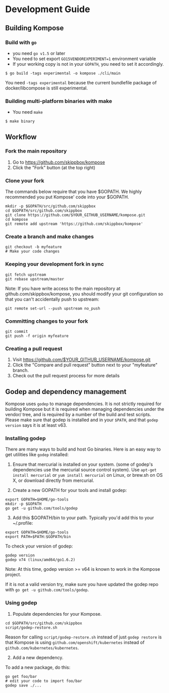 # Development Guide

## Building Kompose
### Build with `go`

- you need `go v1.5` or later
- You need to set export `GO15VENDOREXPERIMENT=1` environment variable
- If your working copy is not in your `GOPATH`, you need to set it accordingly.

```console
$ go build -tags experimental -o kompose ./cli/main
```

You need `-tags experimental` because the current bundlefile package of docker/libcompose is still experimental.

### Building multi-platform binaries with make

- You need `make`

```console
$ make binary
```

## Workflow
### Fork the main repository

1. Go to https://github.com/skippbox/kompose
2. Click the "Fork" button (at the top right)

### Clone your fork

The commands below require that you have $GOPATH. We highly recommended you put Kompose' code into your $GOPATH.

```console
mkdir -p $GOPATH/src/github.com/skippbox
cd $GOPATH/src/github.com/skippbox
git clone https://github.com/$YOUR_GITHUB_USERNAME/kompose.git
cd kompose
git remote add upstream 'https://github.com/skippbox/kompose'
```

### Create a branch and make changes

```console
git checkout -b myfeature
# Make your code changes
```

### Keeping your development fork in sync

```console
git fetch upstream
git rebase upstream/master
```

Note: If you have write access to the main repository at github.com/skippbox/kompose, you should modify your git configuration so that you can't accidentally push to upstream:

```console
git remote set-url --push upstream no_push
```

### Committing changes to your fork

```console
git commit
git push -f origin myfeature
```

### Creating a pull request

1. Visit https://github.com/$YOUR_GITHUB_USERNAME/kompose.git
2. Click the "Compare and pull request" button next to your "myfeature" branch.
3. Check out the pull request process for more details

## Godep and dependency management

Kompose uses `godep` to manage dependencies. It is not strictly required for building Kompose but it is required when managing dependencies under the vendor/ tree, and is required by a number of the build and test scripts. Please make sure that godep is installed and in your `$PATH`, and that `godep version` says it is at least v63.

### Installing godep

There are many ways to build and host Go binaries. Here is an easy way to get utilities like `godep` installed:

1) Ensure that mercurial is installed on your system. (some of godep's dependencies use the mercurial source control system). Use `apt-get install mercurial` or `yum install mercurial` on Linux, or brew.sh on OS X, or download directly from mercurial.

2) Create a new GOPATH for your tools and install godep:

```console
export GOPATH=$HOME/go-tools
mkdir -p $GOPATH
go get -u github.com/tools/godep
```

3) Add this $GOPATH/bin to your path. Typically you'd add this to your ~/.profile:

```console
export GOPATH=$HOME/go-tools
export PATH=$PATH:$GOPATH/bin
```

To check your version of godep:

```console
godep version
godep v74 (linux/amd64/go1.6.2)
```

Note: At this time, godep version >= v64 is known to work in the Kompose project.

If it is not a valid version try, make sure you have updated the godep repo with `go get -u github.com/tools/godep`.

### Using godep

1. Populate dependencies for your Kompose.

```console
cd $GOPATH/src/github.com/skippbox
script/godep-restore.sh
```

Reason for calling `script/godep-restore.sh` instead of just `godep restore` is that Kompose is using `github.com/openshift/kubernetes` instead of `github.com/kubernetes/kubernetes`.


2. Add a new dependency.

To add a new package, do this:

```console
go get foo/bar
# edit your code to import foo/bar
godep save ./...
```
